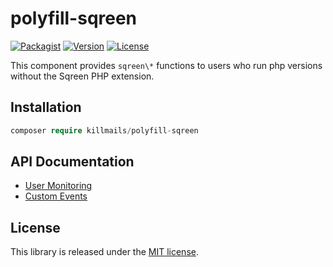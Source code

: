 # polyfill-sqreen

[![Packagist](https://img.shields.io/packagist/dt/killmails/polyfill-sqreen?style=flat-square)](https://packagist.org/packages/killmails/polyfill-sqreen)
[![Version](https://img.shields.io/github/v/release/killmails/polyfill-sqreen?style=flat-square)](https://github.com/killmails/polyfill-sqreen/releases)
[![License](https://img.shields.io/packagist/l/killmails/polyfill-sqreen?style=flat-square)](LICENSE)

This component provides `sqreen\*` functions to users who run php versions without the Sqreen PHP extension.

## Installation

```php
composer require killmails/polyfill-sqreen
```

## API Documentation

* [User Monitoring](https://docs.sqreen.com/php/user-monitoring/)
* [Custom Events](https://docs.sqreen.com/php/custom-events/)

## License

This library is released under the [MIT license](LICENSE).
